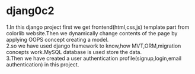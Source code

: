 # djang0c2
1.In this django project first we get frontend(html,css,js) template part from colorlib website.Then we dynamically change contents of the page by applying OOPS concept creating a model.<br>
2.so we have used django framework to know,how MVT,ORM,migration concepts work.MySQL database is used store the data.<br>
3.Then we have created a user authentication profile(signup,login,email authentication) in this project.

